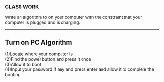 ### CLASS WORK
Write an algorithm to on your computer with the constraint that your computer is plugged and is charging.
___
## Turn on PC Algorithm
(1)Locate where your computer is <br>
(2)Find the power button and press it once <br>
(3)Allow it to boot <br> 
(4)Input your password if any and press enter and allow it to complete the booting <br> 
